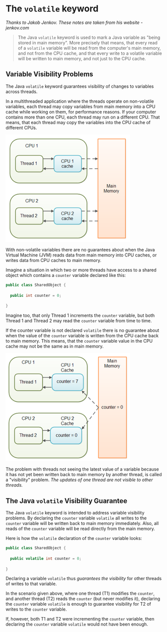 # The `volatile` keyword

_Thanks to Jakob Jenkov. These notes are taken from his website - jenkov.com_

> The Java `volatile` keyword is used to mark a Java variable as "being stored in main memory". More precisely that means, that every read of a `volatile`
> variable will be read from the computer's main memory, and not from the CPU cache, and that every write to a volatile variable will be written to main
> memory, and not just to the CPU cache.


## Variable Visibility Problems

The Java `volatile` keyword guarantees visibility of changes to variables across threads.

In a multithreaded application where the threads operate on non-volatile variables, each thread may copy variables from main memory into a CPU cache while working on them, for performance reasons.
If your computer contains more than one CPU, each thread may run on a different CPU.
That means, that each thread may copy the variables into the CPU cache of different CPUs.

<img src="../images/volatile_1.png" width="400"/>

With non-volatile variables there are no guarantees about when the Java Virtual Machine (JVM) reads data from main memory into CPU caches, or writes data from CPU caches to main memory.

Imagine a situation in which two or more threads have access to a shared object which contains a `counter` variable declared like this:

```java
public class SharedObject {

  public int counter = 0;

}
```

Imagine too, that only Thread 1 increments the `counter` variable, but both Thread 1 and Thread 2 may read the `counter` variable from time to time.

If the counter variable is not declared `volatile` there is no guarantee about when the value of the `counter` variable is written from the CPU cache back to main memory.
This means, that the `counter` variable value in the CPU cache may not be the same as in main memory.

<img src="../images/volatile_2.png" width="400"/>

The problem with threads not seeing the latest value of a variable because it has not yet been written back to main memory by another thread, is called a "visibility" problem.
_The updates of one thread are not visible to other threads._


## The Java `volatile` Visibility Guarantee

The Java `volatile` keyword is intended to address variable visibility problems.
By declaring the `counter` variable `volatile` all writes to the `counter` variable will be written back to main memory immediately.
Also, all reads of the `counter` variable will be read directly from the main memory.

Here is how the `volatile` declaration of the `counter` variable looks:

```java
public class SharedObject {

  public volatile int counter = 0;

}
```

Declaring a variable `volatile` thus _guarantees the visibility_ for other threads of writes to that variable.

In the scenario given above, where one thread (T1) modifies the `counter`, and another thread (T2) reads the `counter` (but never modifies it), declaring the `counter` variable `volatile` is enough to guarantee visibility for T2 of writes to the `counter` variable.

If, however, both T1 and T2 were incrementing the `counter` variable, then declaring the `counter` variable `volatile` would not have been enough.